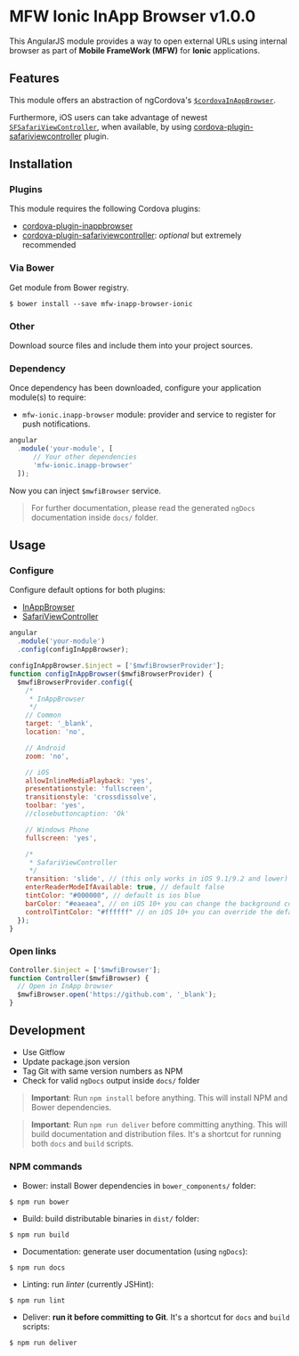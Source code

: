 # MFW Ionic InApp Browser v1.0.0

This AngularJS module provides a way to open external URLs using internal browser as part of **Mobile FrameWork (MFW)** for **Ionic** applications.



## Features


This module offers an abstraction of ngCordova's [`$cordovaInAppBrowser`](http://ngcordova.com/docs/plugins/inAppBrowser/).

Furthermore, iOS users can take advantage of newest [`SFSafariViewController`](https://developer.apple.com/reference/safariservices/sfsafariviewcontroller),
when available, by using [cordova-plugin-safariviewcontroller](https://github.com/EddyVerbruggen/cordova-plugin-safariviewcontroller) plugin.



## Installation

### Plugins

This module requires the following Cordova plugins:

* [cordova-plugin-inappbrowser](https://github.com/apache/cordova-plugin-inappbrowser)
* [cordova-plugin-safariviewcontroller](https://github.com/EddyVerbruggen/cordova-plugin-safariviewcontroller): _optional_ but extremely recommended


### Via Bower

Get module from Bower registry.

```shell
$ bower install --save mfw-inapp-browser-ionic
```


### Other

Download source files and include them into your project sources.



### Dependency

Once dependency has been downloaded, configure your application module(s) to require:

* `mfw-ionic.inapp-browser` module: provider and service to register for push notifications.

```js
angular
  .module('your-module', [
      // Your other dependencies
      'mfw-ionic.inapp-browser'
  ]);
```

Now you can inject `$mwfiBrowser` service.


> For further documentation, please read the generated `ngDocs` documentation inside `docs/` folder.


## Usage

### Configure

Configure default options for both plugins:

* [InAppBrowser](https://github.com/apache/cordova-plugin-inappbrowser#cordovainappbrowseropen)
* [SafariViewController](https://github.com/EddyVerbruggen/cordova-plugin-safariviewcontroller/wiki#options)

```js
angular
  .module('your-module')
  .config(configInAppBrowser);

configInAppBrowser.$inject = ['$mwfiBrowserProvider'];
function configInAppBrowser($mwfiBrowserProvider) {
  $mwfiBrowserProvider.config({
    /*
     * InAppBrowser
     */
    // Common
    target: '_blank',
    location: 'no',

    // Android
    zoom: 'no',

    // iOS
    allowInlineMediaPlayback: 'yes',
    presentationstyle: 'fullscreen',
    transitionstyle: 'crossdissolve',
    toolbar: 'yes',
    //closebuttoncaption: 'Ok'

    // Windows Phone
    fullscreen: 'yes',

    /*
     * SafariViewController
     */
    transition: 'slide', // (this only works in iOS 9.1/9.2 and lower) unless animated is false you can choose from: curl, flip, fade, slide (default)
    enterReaderModeIfAvailable: true, // default false
    tintColor: "#000000", // default is ios blue
    barColor: "#eaeaea", // on iOS 10+ you can change the background color as well
    controlTintColor: "#ffffff" // on iOS 10+ you can override the default tintColor
  });
}
```


### Open links

```js
Controller.$inject = ['$mwfiBrowser'];
function Controller($mwfiBrowser) {
  // Open in InApp browser
  $mwfiBrowser.open('https://github.com', '_blank');
}
```


## Development

* Use Gitflow
* Update package.json version
* Tag Git with same version numbers as NPM
* Check for valid `ngDocs` output inside `docs/` folder

> **Important**: Run `npm install` before anything. This will install NPM and Bower dependencies.

> **Important**: Run `npm run deliver` before committing anything. This will build documentation and distribution files.
> It's a shortcut for running both `docs` and `build` scripts.


### NPM commands

* Bower: install Bower dependencies in `bower_components/` folder:

```shell
$ npm run bower
```

* Build: build distributable binaries in `dist/` folder:

```shell
$ npm run build
```

* Documentation: generate user documentation (using `ngDocs`):

```shell
$ npm run docs
```

* Linting: run *linter* (currently JSHint):

```shell
$ npm run lint
```

* Deliver: **run it before committing to Git**. It's a shortcut for `docs` and `build` scripts:

```shell
$ npm run deliver
```
